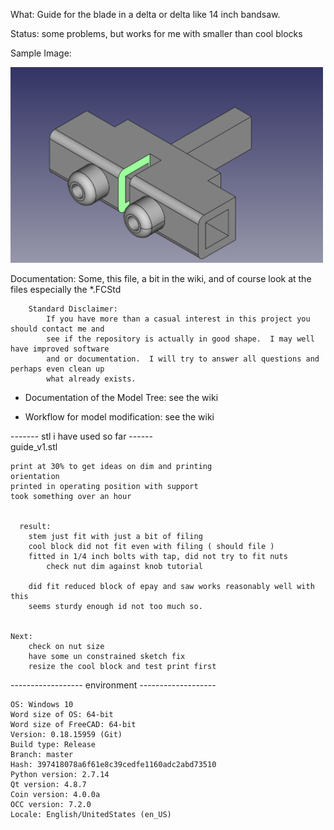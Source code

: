 What:
	Guide for the blade in a delta or delta like 14 inch bandsaw.
  
Status:
	some problems, but works for me with smaller than cool blocks 
 
Sample Image:

  <img src=example_image.png width=500>

Documentation:
	Some, this file, a bit in the wiki, and of course look at the files especially the *.FCStd
``` 
	Standard Disclaimer:
		If you have more than a casual interest in this project you should contact me and
		see if the repository is actually in good shape.  I may well have improved software
		and or documentation.  I will try to answer all questions and perhaps even clean up
		what already exists.
``` 
* Documentation of the Model Tree: see the wiki

* Workflow for model modification: see the wiki		
	
------- stl i have used so far ------	
guide_v1.stl

    print at 30% to get ideas on dim and printing
	orientation 
	printed in operating position with support
	took something over an hour
	  
	  
	  result:
		stem just fit with just a bit of filing
		cool block did not fit even with filing ( should file )
		fitted in 1/4 inch bolts with tap, did not try to fit nuts
			check nut dim against knob tutorial
			
		did fit reduced block of epay and saw works reasonably well with this
		seems sturdy enough id not too much so.
		
		
	Next:
		check on nut size
		have some un constrained sketch fix
		resize the cool block and test print first
		
	

 

------------------  environment  -------------------

 
	OS: Windows 10
	Word size of OS: 64-bit
	Word size of FreeCAD: 64-bit
	Version: 0.18.15959 (Git)
	Build type: Release
	Branch: master
	Hash: 397418078a6f61e8c39cedfe1160adc2abd73510
	Python version: 2.7.14
	Qt version: 4.8.7
	Coin version: 4.0.0a
	OCC version: 7.2.0
	Locale: English/UnitedStates (en_US)

